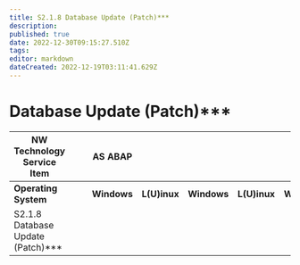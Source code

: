 ```yaml
---
title: S2.1.8 Database Update (Patch)***
description: 
published: true
date: 2022-12-30T09:15:27.510Z
tags: 
editor: markdown
dateCreated: 2022-12-19T03:11:41.629Z
---
```


# Database Update (Patch)***
|NW Technology Service Item|||AS ABAP||||||
|---------|---------|---------|---------|---------|---------|---------|---------|---------|
| **Operating System** |||**Windows** |**L(U)inux** | **Windows** | **L(U)inux** | **Windows** | **Linux** | 
| S2.1.8 Database Update (Patch)***||| |  |||  | K|